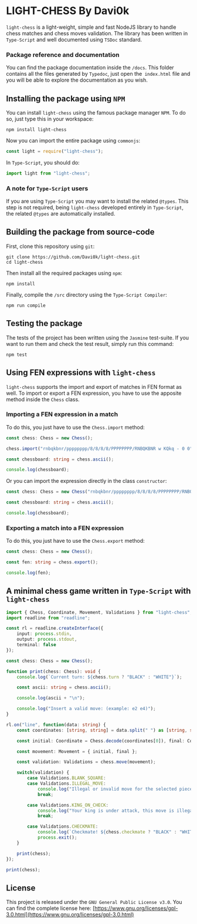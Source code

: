 # LIGHT-CHESS By Davi0k

`light-chess` is a light-weight, simple and fast NodeJS library to handle chess matches and chess moves validation. The library has been written in `Type-Script` and well documented using `TSDoc` standard.

### Package reference and documentation

You can find the package documentation inside the `/docs`.
This folder contains all the files generated by `Typedoc`, just open the` index.html` file and you will be able to explore the documentation as you wish.

## Installing the package using `NPM`

You can install `light-chess` using the famous package manager `NPM`.
To do so, just type this in your workspace:
```
npm install light-chess
```
Now you can import the entire package using `commonjs`:
```javascript
const light = require("light-chess");
```
In `Type-Script`, you should do:
```typescript
import light from "light-chess";
```

### A note for `Type-Script` users

If you are using `Type-Script` you may want to install the related `@types`.
This step is not required, being `light-chess` developed entirely in `Type-Script`, the related `@types` are automatically installed.

## Building the package from source-code

First, clone this repository using `git`:
```
git clone https://github.com/Davi0k/light-chess.git
cd light-chess
```
Then install all the required packages using `npm`:
```
npm install
```
Finally, compile the `/src` directory using the `Type-Script Compiler`:
```
npm run compile
```

## Testing the package
The tests of the project has been written using the `Jasmine` test-suite.
If you want to run them and check the test result, simply run this command:
```
npm test
```

## Using FEN expressions with `light-chess`

`light-chess` supports the import and export of matches in FEN format as well.
To import or export a FEN expression, you have to use the apposite method inside the `Chess` class.
 
### Importing a FEN expression in a match
To do this, you just have to use the `Chess.import` method:

```typescript
const chess: Chess = new Chess();

chess.import("rnbqkbnr/pppppppp/8/8/8/8/PPPPPPPP/RNBQKBNR w KQkq - 0 0");

const chessboard: string = chess.ascii();

console.log(chessboard);
```

Or you can import the expression directly in the class `constructor`:

```typescript
const chess: Chess = new Chess("rnbqkbnr/pppppppp/8/8/8/8/PPPPPPPP/RNBQKBNR w KQkq - 0 0");

const chessboard: string = chess.ascii();

console.log(chessboard);
```

### Exporting a match into a FEN expression
To do this, you just have to use the `Chess.export` method:

```typescript
const chess: Chess = new Chess();

const fen: string = chess.export();

console.log(fen);
```

## A minimal chess game written in `Type-Script` with `light-chess`
```typescript
import { Chess, Coordinate, Movement, Validations } from "light-chess";
import readline from "readline";

const rl = readline.createInterface({
    input: process.stdin,
    output: process.stdout,
    terminal: false
});

const chess: Chess = new Chess();

function print(chess: Chess): void {
    console.log(`Current turn: ${chess.turn ? "BLACK" : "WHITE"}`);

    const ascii: string = chess.ascii();

    console.log(ascii + "\n");

    console.log("Insert a valid move: (example: e2 e4)");
}

rl.on("line", function(data: string) {
    const coordinates: [string, string] = data.split(" ") as [string, string];

    const initial: Coordinate = Chess.decode(coordinates[0]), final: Coordinate = Chess.decode(coordinates[1]);

    const movement: Movement = { initial, final };

    const validation: Validations = chess.move(movement);

    switch(validation) {
        case Validations.BLANK_SQUARE:
        case Validations.ILLEGAL_MOVE:
            console.log("Illegal or invalid move for the selected piece\n");
            break;

        case Validations.KING_ON_CHECK:
            console.log("Your king is under attack, this move is illegal\n");
            break;

        case Validations.CHECKMATE:
            console.log(`Checkmate! ${chess.checkmate ? "BLACK" : "WHITE"} wins the match\n`);
            process.exit();
    }

    print(chess);
});

print(chess);
```

## License

This project is released under the `GNU General Public License v3.0`.
You can find the complete license here: [https://www.gnu.org/licenses/gpl-3.0.html](https://www.gnu.org/licenses/gpl-3.0.html)